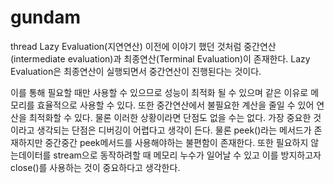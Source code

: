 # gundam
thread
Lazy Evaluation(지연연산)
이전에 이야기 했던 것처럼 중간연산(intermediate evaluation)과 최종연산(Terminal Evaluation)이 존재한다.
Lazy Evaluation은 최종연산이 실행되면서 중간연산이 진행된다는 것이다.

이를 통해 필요할 때만 사용할 수 있으므로 성능이 최적화 될 수 있으며 같은 이유로 메모리를 효율적으로 사용할 수 있다. 또한 중간연산에서 불필요한 계산을 줄일 수 있어 연산을 최적화할 수 있다.
물론 이러한 상황이라면 단점도 없을 수는 없다. 가장 중요한 것이라고 생각되는 단점은 디버깅이 어렵다고 생각이 든다. 물론 peek()라는 메서드가 존재하지만 중간중간 peek메서드를 사용해야하는 불편함이 존재한다.
또한 필요하지 않는데이터를 stream으로 동작하려할 때 메모리 누수가 일어날 수 있고 이를 방지하고자 close()를 사용하는 것이 중요하다고 생각한다.
